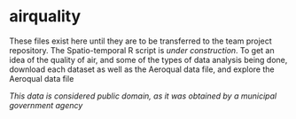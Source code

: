 # airquality

These files exist here until they are to be transferred to the team project repository.
The Spatio-temporal R script is *under construction*. To get an idea of the quality of air, and some of the types of data analysis being done, download each dataset as well as the Aeroqual data file, and explore the Aeroqual data file



*This data is considered public domain, as it was obtained by a municipal government agency*
